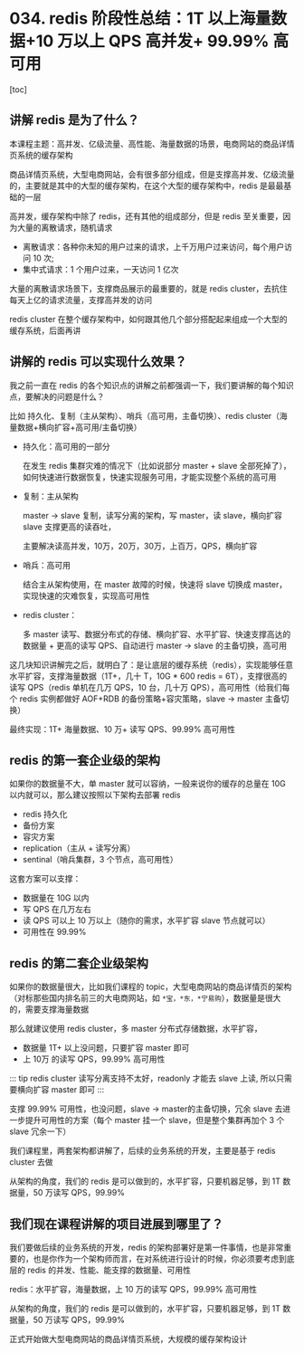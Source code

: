 # 034. redis 阶段性总结：1T 以上海量数据+10 万以上 QPS 高并发+ 99.99% 高可用
[toc]

## 讲解 redis 是为了什么？
本课程主题：高并发、亿级流量、高性能、海量数据的场景，电商网站的商品详情页系统的缓存架构

商品详情页系统，大型电商网站，会有很多部分组成，但是支撑高并发、亿级流量的，主要就是其中的大型的缓存架构，在这个大型的缓存架构中，redis 是最最基础的一层

高并发，缓存架构中除了 redis，还有其他的组成部分，但是 redis 至关重要，因为大量的离散请求，随机请求

- 离散请求：各种你未知的用户过来的请求，上千万用户过来访问，每个用户访问 10 次;
- 集中式请求：1 个用户过来，一天访问 1 亿次

大量的离散请求场景下，支撑商品展示的最重要的，就是 redis cluster，去抗住每天上亿的请求流量，支撑高并发的访问

redis cluster 在整个缓存架构中，如何跟其他几个部分搭配起来组成一个大型的缓存系统，后面再讲

## 讲解的 redis 可以实现什么效果？

我之前一直在 redis 的各个知识点的讲解之前都强调一下，我们要讲解的每个知识点，要解决的问题是什么？

比如 持久化、复制（主从架构）、哨兵（高可用，主备切换）、redis cluster（海量数据+横向扩容+高可用/主备切换）

- 持久化：高可用的一部分

    在发生 redis 集群灾难的情况下（比如说部分 master + slave 全部死掉了），如何快速进行数据恢复，快速实现服务可用，才能实现整个系统的高可用

- 复制：主从架构

    master -> slave 复制，读写分离的架构，写 master，读 slave，横向扩容 slave 支撑更高的读吞吐，

    主要解决读高并发，10万，20万，30万，上百万，QPS，横向扩容

- 哨兵：高可用

    结合主从架构使用，在 master 故障的时候，快速将 slave 切换成 master，实现快速的灾难恢复，实现高可用性

- redis cluster：

    多 master 读写、数据分布式的存储、横向扩容、水平扩容、快速支撑高达的数据量 + 更高的读写 QPS、自动进行 master -> slave 的主备切换，高可用

这几块知识讲解完之后，就明白了：是让底层的缓存系统（redis），实现能够任意水平扩容，支撑海量数据（1T+，几十 T，10G * 600 redis = 6T），支撑很高的读写 QPS（redis 单机在几万 QPS，10 台，几十万 QPS），高可用性（给我们每个 redis 实例都做好 AOF+RDB 的备份策略+容灾策略，slave -> master 主备切换）

最终实现：1T+ 海量数据、10 万+ 读写 QPS、99.99% 高可用性

## redis 的第一套企业级的架构
如果你的数据量不大，单 master 就可以容纳，一般来说你的缓存的总量在 10G 以内就可以，那么建议按照以下架构去部署 redis

- redis 持久化
- 备份方案
- 容灾方案
- replication（主从 + 读写分离）
- sentinal（哨兵集群，3 个节点，高可用性）

这套方案可以支撑：

- 数据量在 10G 以内
- 写 QPS 在几万左右
- 读 QPS 可以上 10 万以上（随你的需求，水平扩容 slave 节点就可以）
- 可用性在 99.99%

## redis 的第二套企业级架构

如果你的数据量很大，比如我们课程的 topic，大型电商网站的商品详情页的架构（对标那些国内排名前三的大电商网站，如 `*宝，*东，*宁易购`），数据量是很大的，需要支撑海量数据

那么就建议使用 redis cluster，多 master 分布式存储数据，水平扩容，

- 数据量 1T+ 以上没问题，只要扩容 master 即可
- 上 10万 的读写 QPS，99.99% 高可用性

::: tip
redis cluster 读写分离支持不太好，readonly 才能去 slave 上读,
所以只需要横向扩容 master 即可
:::

支撑 99.99% 可用性，也没问题，slave -> master的主备切换，冗余 slave 去进一步提升可用性的方案（每个 master 挂一个 slave，但是整个集群再加个 3 个 slave 冗余一下）

我们课程里，两套架构都讲解了，后续的业务系统的开发，主要是基于 redis cluster 去做

从架构的角度，我们的 redis 是可以做到的，水平扩容，只要机器足够，到 1T 数据量，50 万读写 QPS，99.99%

## 我们现在课程讲解的项目进展到哪里了？
我们要做后续的业务系统的开发，redis 的架构部署好是第一件事情，也是非常重要的，也是你作为一个架构师而言，在对系统进行设计的时候，你必须要考虑到底层的 redis 的并发、性能、能支撑的数据量、可用性

redis：水平扩容，海量数据，上 10 万的读写 QPS，99.99% 高可用性

从架构的角度，我们的 redis 是可以做到的，水平扩容，只要机器足够，到 1T 数据量，50 万读写 QPS，99.99%

正式开始做大型电商网站的商品详情页系统，大规模的缓存架构设计
